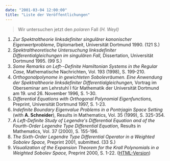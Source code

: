 ```yaml
---
date: "2001-03-04 12:00:00"
title: "Liste der Veröffentlichungen"
---
```

> Wir untersuchen jetzt den  <i>polaren
> </i>Fall        <i>(H. Weyl)</i>


1. <i>Zur Spektraltheorie linksdefiniter
singulärer kanonischer Eigenwertprobleme</i>,
Diplomarbeit, Universität Dortmund 1990. (121 S.)
2. <i>Spektraltheoretische Untersuchung
linksdefiniter Differentialgleichungen im singulären Fall,</i> Dissertation,
Universität Dortmund 1995. (99 S.)
3. <i>Some Remarks on Left--Definite Hamiltonian Systems in the
Regular Case,</i> Mathematische Nachrichten, Vol. 193 (1998), S. 199-210.
4. <i>Orthogonalpolynome in gewichteten Sobolevräumen. Eine
Anwendung der Spektraltheorie linksdefiniter Differentialgleichungen,</i> Vortrag
im Oberseminar am Lehrstuhl I für Mathematik der Universität Dortmund am 19.
und 26. November 1996, S. 1-30.
5. <i>Differential Equations with Orthogonal Polynomial
Eigenfunctions,</i> Preprint, Universität Dortmund 1997, S. 1-23.
6. <i>Indefinite Boundary Eigenvalue Problems in a Pontrjagin
Space Setting</i> (with __A. Schneider__), Results in Mathematics, Vol.
35 (1999), S. 325-354.
7. <i>A Left-Definite Study of Legendre's Differential Equation
and of the Fourth-Order Legendre Type Differential Equation,</i> Results in
Mathematics, Vol. 37 (2000), S. 155-196.
8. <i>The Sixth-Order Legendre Type Differential Operator in a
Weighted Sobolev Space,</i> Preprint 2001, submitted. (33 S.)
9. <i>Visualization of the Expansion Theorem for the Krall
Polynomials in a Weighted Sobolev Space,</i> Preprint 2000, S. 1-22.
(<a href="../2000-03-11-visualization-of-the-expansion-theorem-for-the-krall-polynomials-in-a-weighted-sobolev-space">HTML-Version</a>)



